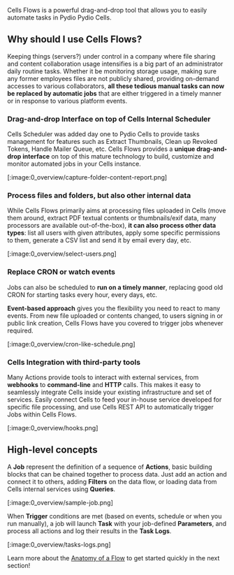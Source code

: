 Cells Flows is a powerful drag-and-drop tool that allows you to easily automate tasks in Pydio Pydio Cells.

## Why should I use Cells Flows? 

Keeping things (servers?) under control in a company where file sharing and content collaboration usage intensifies is a big part of an administrator daily routine tasks. Whether it be monitoring storage usage, making sure any former employees files are not publicly shared, providing on-demand accesses to various collaborators, **all these tedious manual tasks can now be replaced by automatic jobs** that are either triggered in a timely manner or in response to various platform events.

### Drag-and-drop Interface on top of Cells Internal Scheduler

Cells Scheduler was added day one to Pydio Cells to provide tasks management for features such as Extract Thumbnails, Clean up Revoked Tokens, Handle Mailer Queue, etc. Cells Flows provides a **unique drag-and-drop interface** on top of this mature technology to build, customize and monitor automated jobs in your Cells instance.

[:image:0_overview/capture-folder-content-report.png]

### Process files and folders, but also other internal data

While Cells Flows primarily aims at processing files uploaded in Cells (move them around, extract PDF textual contents or thumbnails/exif data, many processors are available out-of-the-box), **it can also process other data types**: list all users with given attributes, apply some specific permissions to them, generate a CSV list and send it by email every day, etc.

[:image:0_overview/select-users.png]

### Replace CRON or watch events

Jobs can also be scheduled to **run on a timely manner**, replacing good old CRON for starting tasks every hour, every days, etc.

**Event-based approach** gives you the flexibility you need to react to many events. From new file uploaded or contents changed, to users signing in or public link creation, Cells Flows have you covered to trigger jobs whenever required.  

[:image:0_overview/cron-like-schedule.png]

### Cells Integration with third-party tools

Many Actions provide tools to interact with external services, from **webhooks** to **command-line** and **HTTP** calls. This makes
it easy to seamlessly integrate Cells inside your existing infrastructure and set of services. Easily connect Cells to feed your in-house service developed for specific file processing, and use Cells REST API to automatically trigger Jobs within Cells Flows. 

[:image:0_overview/hooks.png]

## High-level concepts

A **Job** represent the definition of a sequence of **Actions**, basic building blocks that can be chained together to process data. Just add an action and connect it to others, adding **Filters** on the data flow, or loading data from Cells internal services using **Queries**. 

[:image:0_overview/sample-job.png]

When **Trigger** conditions are met (based on events, schedule or when you run manually), a job will launch **Task** with your job-defined **Parameters**, and process all actions and log their results in the **Task Logs**.

[:image:0_overview/tasks-logs.png]

Learn more about the [Anatomy of a Flow](./anatomy-flow) to get started quickly in the next section!